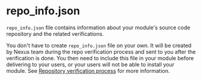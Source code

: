 # repo_info.json

`repo_info.json` file contains information about your module's source code repository and the related verifications.

You don't have to create `repo_info.json` file on your own. It will be created by Nexus team during the repo verification process and sent to you after the verification is done. You then need to include this file in your module before delivering to your users, or your users will not be able to install your module. See [Repository verification process](./repo-verification.md#verification-process) for more information.
